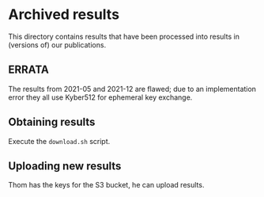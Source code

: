 # Archived results

This directory contains results that have been processed into results in (versions of) our publications.

## ERRATA

The results from 2021-05 and 2021-12 are flawed; due to an implementation error they all use Kyber512 for ephemeral key exchange.

## Obtaining results

Execute the `download.sh` script.

## Uploading new results

Thom has the keys for the S3 bucket, he can upload results.
